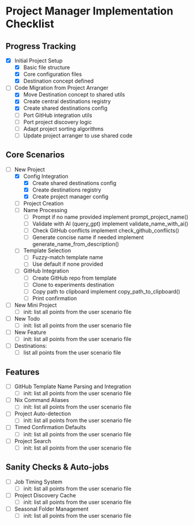 # Project Manager Implementation Checklist

## Progress Tracking
- [x] Initial Project Setup
  - [x] Basic file structure
  - [x] Core configuration files
  - [x] Destination concept defined

- [ ] Code Migration from Project Arranger
  - [x] Move Destination concept to shared utils
  - [x] Create central destinations registry
  - [x] Create shared destinations config
  - [ ] Port GitHub integration utils
  - [ ] Port project discovery logic
  - [ ] Adapt project sorting algorithms
  - [ ] Update project arranger to use shared code

## Core Scenarios
- [ ] New Project
  - [x] Config Integration
    - [x] Create shared destinations config
    - [x] Create destinations registry
    - [x] Create project manager config
  - [ ] Project Creation
  - [ ] Name Processing
    - [ ] Prompt if no name provided implement prompt_project_name()
    - [ ]  Validate with AI (query_gpt) implement validate_name_with_ai()
    - [ ] Check GitHub conflicts implement check_github_conflicts()
    - [ ] Generate concise name if needed implement generate_name_from_description()
  - [ ] Template Selection
    - [ ] Fuzzy-match template name
    - [ ] Use default if none provided

  - [ ] GitHub Integration
    - [ ] Create GitHub repo from template
    - [ ] Clone to experiments destination
    - [ ] Copy path to clipboard implement copy_path_to_clipboard()
    - [ ] Print confirmation

- [ ] New Mini Project
  - [ ] init: list all points from the user scenario file
- [ ] New Todo
  - [ ] init: list all points from the user scenario file
- [ ] New Feature
  - [ ] init: list all points from the user scenario file
- [ ] Destinations:
  - [ ] list all points from the user scenario file

## Features
- [ ] GitHub Template Name Parsing and Integration
  - [ ] init: list all points from the user scenario file
- [ ] Nix Command Aliases
  - [ ] init: list all points from the user scenario file
- [ ] Project Auto-detection
  - [ ] init: list all points from the user scenario file
- [ ] Timed Confirmation Defaults
  - [ ] init: list all points from the user scenario file
- [ ] Project Search
  - [ ] init: list all points from the user scenario file

## Sanity Checks & Auto-jobs
- [ ] Job Timing System
  - [ ] init: list all points from the user scenario file
- [ ] Project Discovery Cache
  - [ ] init: list all points from the user scenario file
- [ ] Seasonal Folder Management
  - [ ] init: list all points from the user scenario file
